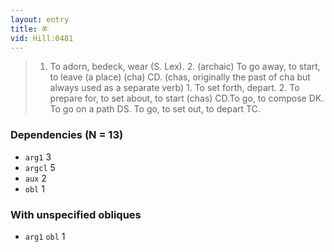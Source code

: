 ```yaml
---
layout: entry
title: ཆ་
vid: Hill:0481
---
```

> 1. To adorn, bedeck, wear (S. Lex). 2. (archaic) To go away, to start, to leave (a place) (cha) CD. (chas, originally the past of cha but always used as a separate verb) 1. To set forth, depart. 2. To prepare for, to set about, to start (chas) CD.To go, to compose DK. To go on a path DS. To go, to set out, to depart TC.
### Dependencies (N = 13)
* `arg1` 3
* `argcl` 5
* `aux` 2
* `obl` 1


### With unspecified obliques
* `arg1` `obl` 1
